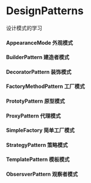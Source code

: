 # DesignPatterns
设计模式的学习
#### AppearanceMode 外观模式
#### BuilderPattern 建造者模式
#### DecoratorPattern 装饰模式
#### FactoryMethodPattern 工厂模式
#### PrototyPattern  原型模式
#### ProxyPattern 代理模式
#### SimpleFactory 简单工厂模式
#### StrategyPattern 策略模式
#### TemplatePattern 模板模式
#### ObsersverPattern 观察者模式


